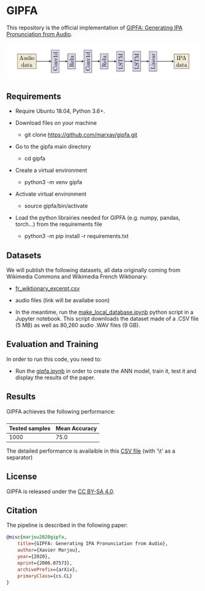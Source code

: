 # GIPFA

This repository is the official implementation of [GIPFA: Generating IPA Pronunciation from Audio](https://arxiv.org/abs/2006.07573).

![](gipfa.png?raw=true)

## Requirements

* Require Ubuntu 18.04, Python 3.6+.

* Download files on your machine
  * git clone https://github.com/marxav/gipfa.git

* Go to the gipfa main directory
  * cd gipfa

* Create a virtual environment
  * python3 -m venv gipfa

* Activate virtual environment
  * source gipfa/bin/activate

* Load the python librairies needed for GIPFA (e.g. numpy, pandas, torch...) from the requirements file
  * python3 -m pip install -r requirements.txt

## Datasets

We will publish the following datasets, all data originally coming from Wikimedia Commons and Wikimedia French Wiktionary:
* [fr_wiktionary_excerpt.csv](https://fonétik.fr/fr_wiktionary_excerpt.csv)
* audio files (link will be availabe soon)

* In the meantime, run the [make_local_database.ipynb](make_local_database.ipynb) python script in a Jupyter notebook. This script downloads the dataset made of a .CSV file (5 MB) as well as 80,260 audio .WAV files (9 GB).


## Evaluation and Training

In order to run this code, you need to:
* Run the [gipfa.ipynb](gipfa.ipynb) in order to create the ANN model, train it, test it and display the results of the paper.

## Results

GIPFA achieves the following performance:

### 

| Tested samples | Mean Accuracy |
| -------------- | ------------- |   
|     1000       |     75.0      | 

The detailed performance is availaible in this [CSV file](https://fonétik.fr/fr_wiktionary_excerpt_results.csv) (with '\t' as a separator)

## License

GIPFA is released under the [CC BY-SA 4.0](https://creativecommons.org/licenses/by-sa/4.0/).

## Citation
The pipeline is described in the following paper:
```bibtex
@misc{marjou2020gipfa,
    title={GIPFA: Generating IPA Pronunciation from Audio},
    author={Xavier Marjou},
    year={2020},
    eprint={2006.07573},
    archivePrefix={arXiv},
    primaryClass={cs.CL}
}
```
